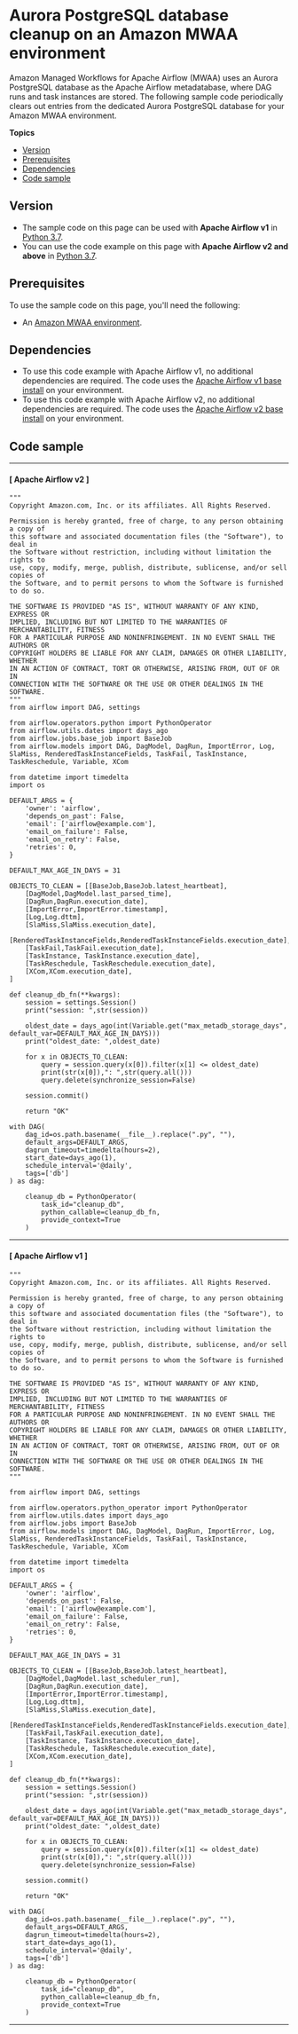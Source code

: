 # Aurora PostgreSQL database cleanup on an Amazon MWAA environment<a name="samples-database-cleanup"></a>

Amazon Managed Workflows for Apache Airflow \(MWAA\) uses an Aurora PostgreSQL database as the Apache Airflow metadatabase, where DAG runs and task instances are stored\. The following sample code periodically clears out entries from the dedicated Aurora PostgreSQL database for your Amazon MWAA environment\.

**Topics**
+ [Version](#samples-database-cleanup-version)
+ [Prerequisites](#samples-database-cleanup-prereqs)
+ [Dependencies](#samples-sql-server-dependencies)
+ [Code sample](#samples-database-cleanup-code)

## Version<a name="samples-database-cleanup-version"></a>
+ The sample code on this page can be used with **Apache Airflow v1** in [Python 3\.7](https://www.python.org/dev/peps/pep-0537/)\.
+ You can use the code example on this page with **Apache Airflow v2 and above** in [Python 3\.7](https://www.python.org/dev/peps/pep-0537/)\.

## Prerequisites<a name="samples-database-cleanup-prereqs"></a>

To use the sample code on this page, you'll need the following:
+ An [Amazon MWAA environment](get-started.md)\.

## Dependencies<a name="samples-sql-server-dependencies"></a>
+ To use this code example with Apache Airflow v1, no additional dependencies are required\. The code uses the [Apache Airflow v1 base install](https://raw.githubusercontent.com/apache/airflow/constraints-1.10.12/constraints-3.7.txt) on your environment\.
+ To use this code example with Apache Airflow v2, no additional dependencies are required\. The code uses the [Apache Airflow v2 base install](https://github.com/aws/aws-mwaa-local-runner/blob/main/docker/config/requirements.txt) on your environment\.

## Code sample<a name="samples-database-cleanup-code"></a>

------
#### [ Apache Airflow v2 ]

```
"""
Copyright Amazon.com, Inc. or its affiliates. All Rights Reserved.
 
Permission is hereby granted, free of charge, to any person obtaining a copy of
this software and associated documentation files (the "Software"), to deal in
the Software without restriction, including without limitation the rights to
use, copy, modify, merge, publish, distribute, sublicense, and/or sell copies of
the Software, and to permit persons to whom the Software is furnished to do so.
 
THE SOFTWARE IS PROVIDED "AS IS", WITHOUT WARRANTY OF ANY KIND, EXPRESS OR
IMPLIED, INCLUDING BUT NOT LIMITED TO THE WARRANTIES OF MERCHANTABILITY, FITNESS
FOR A PARTICULAR PURPOSE AND NONINFRINGEMENT. IN NO EVENT SHALL THE AUTHORS OR
COPYRIGHT HOLDERS BE LIABLE FOR ANY CLAIM, DAMAGES OR OTHER LIABILITY, WHETHER
IN AN ACTION OF CONTRACT, TORT OR OTHERWISE, ARISING FROM, OUT OF OR IN
CONNECTION WITH THE SOFTWARE OR THE USE OR OTHER DEALINGS IN THE SOFTWARE.
"""
from airflow import DAG, settings
 
from airflow.operators.python import PythonOperator
from airflow.utils.dates import days_ago
from airflow.jobs.base_job import BaseJob
from airflow.models import DAG, DagModel, DagRun, ImportError, Log, SlaMiss, RenderedTaskInstanceFields, TaskFail, TaskInstance, TaskReschedule, Variable, XCom
 
from datetime import timedelta
import os
 
DEFAULT_ARGS = {
    'owner': 'airflow',
    'depends_on_past': False,
    'email': ['airflow@example.com'],
    'email_on_failure': False,
    'email_on_retry': False,
    'retries': 0,
}
 
DEFAULT_MAX_AGE_IN_DAYS = 31 
 
OBJECTS_TO_CLEAN = [[BaseJob,BaseJob.latest_heartbeat], 
    [DagModel,DagModel.last_parsed_time], 
    [DagRun,DagRun.execution_date], 
    [ImportError,ImportError.timestamp],
    [Log,Log.dttm], 
    [SlaMiss,SlaMiss.execution_date], 
    [RenderedTaskInstanceFields,RenderedTaskInstanceFields.execution_date], 
    [TaskFail,TaskFail.execution_date], 
    [TaskInstance, TaskInstance.execution_date],
    [TaskReschedule, TaskReschedule.execution_date],
    [XCom,XCom.execution_date],     
]
 
def cleanup_db_fn(**kwargs):
    session = settings.Session()
    print("session: ",str(session))
 
    oldest_date = days_ago(int(Variable.get("max_metadb_storage_days", default_var=DEFAULT_MAX_AGE_IN_DAYS)))
    print("oldest_date: ",oldest_date)
 
    for x in OBJECTS_TO_CLEAN:
        query = session.query(x[0]).filter(x[1] <= oldest_date)
        print(str(x[0]),": ",str(query.all()))
        query.delete(synchronize_session=False)
 
    session.commit()
 
    return "OK"
 
with DAG(
    dag_id=os.path.basename(__file__).replace(".py", ""),
    default_args=DEFAULT_ARGS,
    dagrun_timeout=timedelta(hours=2),
    start_date=days_ago(1),
    schedule_interval='@daily',
    tags=['db']
) as dag:
 
    cleanup_db = PythonOperator(
        task_id="cleanup_db",
        python_callable=cleanup_db_fn,
        provide_context=True     
    )
```

------
#### [ Apache Airflow v1 ]

```
"""
Copyright Amazon.com, Inc. or its affiliates. All Rights Reserved.
 
Permission is hereby granted, free of charge, to any person obtaining a copy of
this software and associated documentation files (the "Software"), to deal in
the Software without restriction, including without limitation the rights to
use, copy, modify, merge, publish, distribute, sublicense, and/or sell copies of
the Software, and to permit persons to whom the Software is furnished to do so.
 
THE SOFTWARE IS PROVIDED "AS IS", WITHOUT WARRANTY OF ANY KIND, EXPRESS OR
IMPLIED, INCLUDING BUT NOT LIMITED TO THE WARRANTIES OF MERCHANTABILITY, FITNESS
FOR A PARTICULAR PURPOSE AND NONINFRINGEMENT. IN NO EVENT SHALL THE AUTHORS OR
COPYRIGHT HOLDERS BE LIABLE FOR ANY CLAIM, DAMAGES OR OTHER LIABILITY, WHETHER
IN AN ACTION OF CONTRACT, TORT OR OTHERWISE, ARISING FROM, OUT OF OR IN
CONNECTION WITH THE SOFTWARE OR THE USE OR OTHER DEALINGS IN THE SOFTWARE.
"""
 
from airflow import DAG, settings
 
from airflow.operators.python_operator import PythonOperator
from airflow.utils.dates import days_ago
from airflow.jobs import BaseJob
from airflow.models import DAG, DagModel, DagRun, ImportError, Log, SlaMiss, RenderedTaskInstanceFields, TaskFail, TaskInstance, TaskReschedule, Variable, XCom
 
from datetime import timedelta
import os
 
DEFAULT_ARGS = {
    'owner': 'airflow',
    'depends_on_past': False,
    'email': ['airflow@example.com'],
    'email_on_failure': False,
    'email_on_retry': False,
    'retries': 0,
}
 
DEFAULT_MAX_AGE_IN_DAYS = 31 
 
OBJECTS_TO_CLEAN = [[BaseJob,BaseJob.latest_heartbeat], 
    [DagModel,DagModel.last_scheduler_run], 
    [DagRun,DagRun.execution_date], 
    [ImportError,ImportError.timestamp],
    [Log,Log.dttm], 
    [SlaMiss,SlaMiss.execution_date], 
    [RenderedTaskInstanceFields,RenderedTaskInstanceFields.execution_date], 
    [TaskFail,TaskFail.execution_date], 
    [TaskInstance, TaskInstance.execution_date],
    [TaskReschedule, TaskReschedule.execution_date],
    [XCom,XCom.execution_date],     
]
 
def cleanup_db_fn(**kwargs):
    session = settings.Session()
    print("session: ",str(session))
 
    oldest_date = days_ago(int(Variable.get("max_metadb_storage_days", default_var=DEFAULT_MAX_AGE_IN_DAYS)))
    print("oldest_date: ",oldest_date)
 
    for x in OBJECTS_TO_CLEAN:
        query = session.query(x[0]).filter(x[1] <= oldest_date)
        print(str(x[0]),": ",str(query.all()))
        query.delete(synchronize_session=False)
 
    session.commit()
 
    return "OK"
 
with DAG(
    dag_id=os.path.basename(__file__).replace(".py", ""),
    default_args=DEFAULT_ARGS,
    dagrun_timeout=timedelta(hours=2),
    start_date=days_ago(1),
    schedule_interval='@daily',
    tags=['db']
) as dag:
 
    cleanup_db = PythonOperator(
        task_id="cleanup_db",
        python_callable=cleanup_db_fn,
        provide_context=True     
    )
```

------